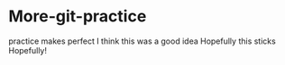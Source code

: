 # More-git-practice

practice makes perfect
I think this was a good idea
Hopefully this sticks
Hopefully!